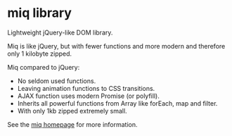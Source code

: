 # miq library

Lightweight jQuery-like DOM library.

Miq is like jQuery, but with fewer functions and more modern and therefore only 1 kilobyte zipped.

Miq compared to jQuery:

* No seldom used functions.
* Leaving animation functions to CSS transitions.
* AJAX function uses modern Promise (or polyfill).
* Inherits all powerful functions from Array like forEach, map and filter.
* With only 1kb zipped extremely small.

See the [miq homepage](http://www.bitstorm.org/javascript/miq/) for more information.
